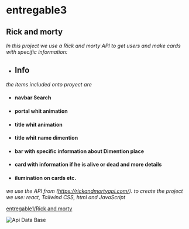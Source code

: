 # entregable3


## Rick and morty

*In this project we use a Rick and morty API to get users and make cards with specific information:*

- ##  Info

*the  items included onto proyect are*

- #### navbar Search
- #### portal whit animation 
- #### title whit animation
- #### title whit name dimention
- #### bar with specific information about Dimention place
- #### card with information if he is alive or dead and more details
- #### ilumination on cards etc.

*we use the API from (https://rickandmortyapi.com/).
to create the project we use: react, Tailwind CSS, html and JavaScript*

[entregable1/Rick and morty](https://rick-and-morty-world.netlify.app/ )

![Api Data Base](https://i.ibb.co/tZV6nG5/rick-and-morty.jpg)
